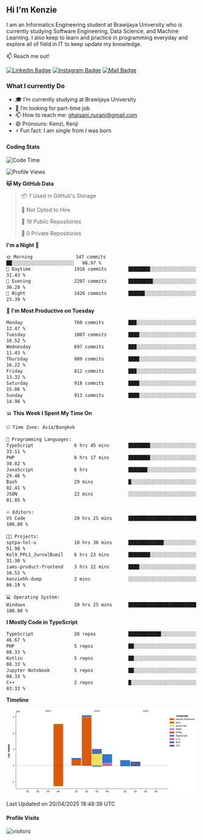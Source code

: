 ## Hi I'm Kenzie


I am an Informatics Engineering student at Brawijaya University who is currently studying Software Engineering, Data Science, and Machine Learning. I also keep to learn and practice in programming everyday and explore all of field in IT to keep update my knowledge.

:mailbox: Reach me out!

[![Linkedin Badge](https://img.shields.io/badge/-Kenzie_Taqiyassar-0e76a8?style=flat&labelColor=0e76a8&logo=linkedin&logoColor=white)](https://www.linkedin.com/in/kenzie-taqiyassar-37458b1aa/) 
[![Instagram Badge](https://img.shields.io/badge/-@__kenziehh_-e84393?style=flat&labelColor=e84393&logo=instagram&logoColor=white)](https://www.instagram.com/_kenziehh/) 
[![Mail Badge](https://img.shields.io/badge/-ghaisani.nurani-c0392b?style=flat&labelColor=c0392b&logo=gmail&logoColor=white)](mailto:ghaisani.nurani@gmail.com)

### What I currently Do

- 🎓 I’m currently studying at Brawijaya University
- 💼 I’m looking for part-time job
- 📫 How to reach me: ghaisani.nurani@gmail.com
- 😄 Pronouns: Kenzi, Kenji
- ⚡ Fun fact: I am single from I was born

#### Coding Stats
<!--START_SECTION:waka-->
![Code Time](http://img.shields.io/badge/Code%20Time-1%2C201%20hrs%203%20mins-blue)

![Profile Views](http://img.shields.io/badge/Profile%20Views-0-blue)

**🐱 My GitHub Data** 

> 📦 ? Used in GitHub's Storage 
 > 
> 🚫 Not Opted to Hire
 > 
> 📜 19 Public Repositories 
 > 
> 🔑 0 Private Repositories 
 > 
**I'm a Night 🦉** 

```text
🌞 Morning                547 commits         ██░░░░░░░░░░░░░░░░░░░░░░░   08.97 % 
🌆 Daytime                1916 commits        ████████░░░░░░░░░░░░░░░░░   31.43 % 
🌃 Evening                2207 commits        █████████░░░░░░░░░░░░░░░░   36.20 % 
🌙 Night                  1426 commits        ██████░░░░░░░░░░░░░░░░░░░   23.39 % 
```
📅 **I'm Most Productive on Tuesday** 

```text
Monday                   760 commits         ███░░░░░░░░░░░░░░░░░░░░░░   12.47 % 
Tuesday                  1007 commits        ████░░░░░░░░░░░░░░░░░░░░░   16.52 % 
Wednesday                697 commits         ███░░░░░░░░░░░░░░░░░░░░░░   11.43 % 
Thursday                 989 commits         ████░░░░░░░░░░░░░░░░░░░░░   16.22 % 
Friday                   812 commits         ███░░░░░░░░░░░░░░░░░░░░░░   13.32 % 
Saturday                 918 commits         ████░░░░░░░░░░░░░░░░░░░░░   15.06 % 
Sunday                   913 commits         ████░░░░░░░░░░░░░░░░░░░░░   14.98 % 
```


📊 **This Week I Spent My Time On** 

```text
🕑︎ Time Zone: Asia/Bangkok

💬 Programming Languages: 
TypeScript               6 hrs 45 mins       ████████░░░░░░░░░░░░░░░░░   33.11 % 
PHP                      6 hrs 17 mins       ████████░░░░░░░░░░░░░░░░░   30.82 % 
JavaScript               6 hrs               ███████░░░░░░░░░░░░░░░░░░   29.46 % 
Bash                     29 mins             █░░░░░░░░░░░░░░░░░░░░░░░░   02.41 % 
JSON                     22 mins             ░░░░░░░░░░░░░░░░░░░░░░░░░   01.85 % 

🔥 Editors: 
VS Code                  20 hrs 25 mins      █████████████████████████   100.00 % 

🐱‍💻 Projects: 
sptpa-tel-u              10 hrs 36 mins      █████████████░░░░░░░░░░░░   51.98 % 
Kel9_PPL1_JurnalBumil    6 hrs 23 mins       ████████░░░░░░░░░░░░░░░░░   31.30 % 
iams-product-frontend    3 hrs 22 mins       ████░░░░░░░░░░░░░░░░░░░░░   16.52 % 
kenziehh-dump            2 mins              ░░░░░░░░░░░░░░░░░░░░░░░░░   00.19 % 

💻 Operating System: 
Windows                  20 hrs 25 mins      █████████████████████████   100.00 % 
```

**I Mostly Code in TypeScript** 

```text
TypeScript               28 repos            ████████████░░░░░░░░░░░░░   46.67 % 
PHP                      5 repos             ██░░░░░░░░░░░░░░░░░░░░░░░   08.33 % 
Kotlin                   5 repos             ██░░░░░░░░░░░░░░░░░░░░░░░   08.33 % 
Jupyter Notebook         5 repos             ██░░░░░░░░░░░░░░░░░░░░░░░   08.33 % 
C++                      2 repos             █░░░░░░░░░░░░░░░░░░░░░░░░   03.33 % 
```



**Timeline**

![Lines of Code chart](https://raw.githubusercontent.com/kenziehh/kenziehh/master/assets/bar_graph.png)


 Last Updated on 20/04/2025 18:48:39 UTC
<!--END_SECTION:waka-->


#### Profile Visits

![visitors](https://visitor-badge.glitch.me/badge?page_id=kenziehh.kenziehh)





